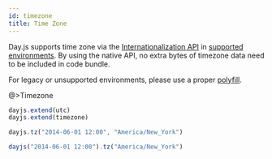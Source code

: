 ```yaml
---
id: timezone
title: Time Zone
---
```


Day.js supports time zone via the [Internationalization API](https://developer.mozilla.org/en-US/docs/Web/JavaScript/Reference/Global_Objects/Intl) in [supported environments](https://developer.mozilla.org/en-US/docs/Web/JavaScript/Reference/Global_Objects/Intl/DateTimeFormat#Browser_compatibility). By using the native API, no extra bytes of timezone data need to be included in code bundle.

For legacy or unsupported environments, please use a proper [polyfill](https://github.com/formatjs/date-time-format-timezone). 

@>Timezone

```javascript
dayjs.extend(utc)
dayjs.extend(timezone)

dayjs.tz("2014-06-01 12:00", "America/New_York")

dayjs("2014-06-01 12:00").tz("America/New_York")
```
